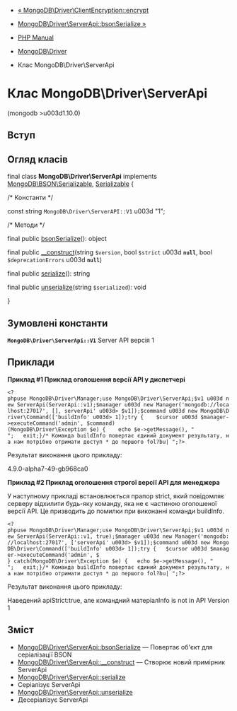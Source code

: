 - [«
MongoDB\Driver\ClientEncryption::encrypt](mongodb-driver-clientencryption.encrypt.md)
- [MongoDB\Driver\ServerApi::bsonSerialize
»](mongodb-driver-serverapi.bsonserialize.md)

- [PHP Manual](index.md)
- [MongoDB\Driver](book.mongodb.md)
- Клас MongoDB\Driver\ServerApi

# Клас MongoDB\Driver\ServerApi

(mongodb \>u003d1.10.0)

## Вступ

## Огляд класів

final class **MongoDB\Driver\ServerApi** implements
[MongoDB\BSON\Serializable](class.mongodb-bson-serializable.md),
[Serializable](class.serializable.md) {

/\* Константи \*/

const string `MongoDB\Driver\ServerAPI::V1` u003d "1";

/\* Методи \*/

final public
[bsonSerialize](mongodb-driver-serverapi.bsonserialize.md)(): object

final public
[\_\_construct](mongodb-driver-serverapi.construct.md)(string
`$version`, bool `$strict` u003d **`null`**, bool `$deprecationErrors` u003d
**`null`**)

final public [serialize](mongodb-driver-serverapi.serialize.md)():
string

final public
[unserialize](mongodb-driver-serverapi.unserialize.md)(string
`$serialized`): void

}

## Зумовлені константи

**`MongoDB\Driver\ServerApi::V1`**
Server API версія 1

## Приклади

**Приклад #1 Приклад оголошення версії API у диспетчері**

` <?phpuse MongoDB\Driver\Manager;use MongoDB\Driver\ServerApi;$v1 u003d new ServerApi(ServerApi::v1);$manager u003d new Manager('mongodb://localhost:27017', [], serverApi' u003d> $v1]);$command u003d new MongoDB\Driver\Command(['buildInfo' u003d> 1]);try {    $cursor u003d $manager->executeCommand('admin', $command) (MongoDB\Driver\Exception $e) {    echo $e->getMessage(), "
";   exit;}/* Команда buildInfo повертає єдиний документ результату, на нам потрібно отримати доступ * до першого fol?bu|
";?> `

Результат виконання цього прикладу:

4.9.0-alpha7-49-gb968ca0

**Приклад #2 Приклад оголошення строгої версії API для менеджера**

У наступному прикладі встановлюється прапор strict, який повідомляє
серверу відхилити будь-яку команду, яка не є частиною оголошеної версії
API. Це призводить до помилки при виконанні команди buildInfo.

` <?phpuse MongoDB\Driver\Manager;use MongoDB\Driver\ServerApi;$v1 u003d new ServerApi(ServerApi::v1, true);$manager u003d new Manager('mongodb://localhost:27017', ['serverApi' u003d> $v1]);$command u003d new MongoDB\Driver\Command(['buildInfo' u003d> 1]);try {   $cursor u003d $manager->executeCommand('admin', $ } catch(MongoDB\Driver\Exception $e) {   echo $e->getMessage(), "
";   exit;}/* Команда buildInfo повертає єдиний документ результату, на нам потрібно отримати доступ * до першого fol?bu|
";?> `

Результат виконання цього прикладу:

Наведений apiStrict:true, але командний матеріалInfo is not in API Version 1

## Зміст

- [MongoDB\Driver\ServerApi::bsonSerialize](mongodb-driver-serverapi.bsonserialize.md)
— Повертає об'єкт для серіалізації BSON
- [MongoDB\Driver\ServerApi::\_\_construct](mongodb-driver-serverapi.construct.md)
— Створює новий примірник ServerApi
- [MongoDB\Driver\ServerApi::serialize](mongodb-driver-serverapi.serialize.md)
- Серіалізує ServerApi
- [MongoDB\Driver\ServerApi::unserialize](mongodb-driver-serverapi.unserialize.md)
- Десеріалізує ServerApi

